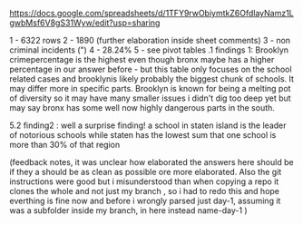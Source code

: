 https://docs.google.com/spreadsheets/d/1TFY9rwObiymtkZ6OfdlayNamz1LgwbMsf6V8gS31Wyw/edit?usp=sharing

1 - 6322 rows
2 - 1890 (further elaboration inside sheet comments)
3 - non criminal incidents (")
4 - 28.24%
5 - see pivot tables .1 findings 1: Brooklyn crimepercentage is the highest even though bronx maybe has a higher percentage in our answer before - but this table only focuses on the school related cases and brooklynis likely probably the biggest chunk of schools. It may differ  more in specific parts. Brooklyn is known for being a melting pot of diversity so it may have many smaller issues i didn't dig too deep yet but may say bronx has some well now highly dangerous parts in the south.

5.2 finding2 : well a surprise finding! a school in staten island is the leader of notorious schools while staten has the lowest sum that one school is more than 30% of that region

(feedback notes, it was unclear how elaborated the answers here should be if they a should be as clean as possible ore more elaborated. Also the git instructions were good but i misunderstood than when copying a repo it clones the whole and not just my branch , so i had to redo this and hope everthing is fine now and before i wrongly parsed just day-1, assuming it was a subfolder inside my branch, in here instead name-day-1 )